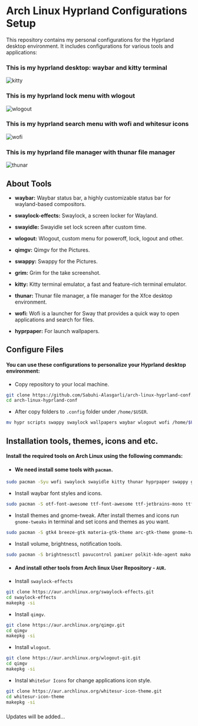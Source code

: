 # Arch Linux Hyprland Configurations Setup

This repository contains my personal configurations for the Hyprland desktop environment. It includes configurations for various tools and applications:


### This is my hyprland desktop: waybar and kitty terminal
![kitty](https://github.com/Sabuhi-Alasgarli/hyprland-configurations/assets/70092601/68a4f975-a753-40f6-9382-a390040ae3cf)


### This is my hyprland lock menu with wlogout
![wlogout](https://github.com/Sabuhi-Alasgarli/hyprland-configurations/assets/70092601/75655dba-97d7-4f02-ad83-a2f3ef8f3da0)


### This is my hyprland search menu with wofi and whitesur icons
![wofi](https://github.com/Sabuhi-Alasgarli/hyprland-configurations/assets/70092601/af83184a-48bc-4643-9ee9-41b8dbee2697)


### This is my hyprland file manager with thunar file manager
![thunar](https://github.com/Sabuhi-Alasgarli/hyprland-configurations/assets/70092601/60f1db60-a297-4e3c-a370-4eda8aa94932)



## About Tools

- **waybar:**  Waybar status bar, a highly customizable status bar for wayland-based compositors.

- **swaylock-effects:**  Swaylock, a screen locker for Wayland.

- **swayidle:** Swayidle set lock screen after custom time.

- **wlogout:** Wlogout, custom menu for poweroff, lock, logout and other.

- **qimgv:** Qimgv for the Pictures.

- **swappy:** Swappy for the Pictures.

- **grim:** Grim for the take screenshot.

- **kitty:**  Kitty terminal emulator, a fast and feature-rich terminal emulator.

- **thunar:**  Thunar file manager, a file manager for the Xfce desktop environment.

- **wofi:**  Wofi is a launcher for Sway that provides a quick way to open applications and search for files.

- **hyprpaper:**  For launch wallpapers.


## Configure Files

#### You can use these configurations to personalize your Hyprland desktop environment:
 
- Copy repository to your local machine.
```bash
git clone https://github.com/Sabuhi-Alasgarli/arch-linux-hyprland-conf.git
cd arch-linux-hyprland-conf
```

- After copy folders to ```.config``` folder under ```/home/$USER```.
```bash
mv hypr scripts swappy swaylock wallpapers waybar wlogout wofi /home/$USER/.config/
```


## Installation tools, themes, icons and etc.
   
#### Install the required tools on Arch Linux using the following commands:

- #### We need install some tools with ```pacman```.
```bash
sudo pacman -Syu wofi swaylock swayidle kitty thunar hyprpaper swappy grim slurp waybar
```
- Install waybar font styles and icons.
 ```bash
 sudo pacman -S otf-font-awesome ttf-font-awesome ttf-jetbrains-mono ttf-arimo-nerd
 ```
- Install themes and gnome-tweak. After install themes and icons run ```gnome-tweaks``` in terminal and set icons and themes as you want.
 ```bash
 sudo pacman -S gtk4 breeze-gtk materia-gtk-theme arc-gtk-theme gnome-tweaks
 ```
- Install volume, brightness, notification tools.
 ```bash
 sudo pacman -S brightnessctl pavucontrol pamixer polkit-kde-agent mako
 ```

- #### And install other tools from Arch linux User Repository - ```AUR```.
- Install ```swaylock-effects```
 ```bash
 git clone https://aur.archlinux.org/swaylock-effects.git
 cd swaylock-effects
 makepkg -si
 ```
- Install ```qimgv```.
 ```bash
 git clone https://aur.archlinux.org/qimgv.git
 cd qimgv
 makepkg -si
 ```
- Install ```wlogout```.
 ```bash
 git clone https://aur.archlinux.org/wlogout-git.git
 cd qimgv
 makepkg -si
 ```
- Instal ```WhiteSur Icons``` for change applications icon style.
 ```bash
 git clone https://aur.archlinux.org/whitesur-icon-theme.git
 cd whitesur-icon-theme
 makepkg -si
 ```

### 

Updates will be added...
